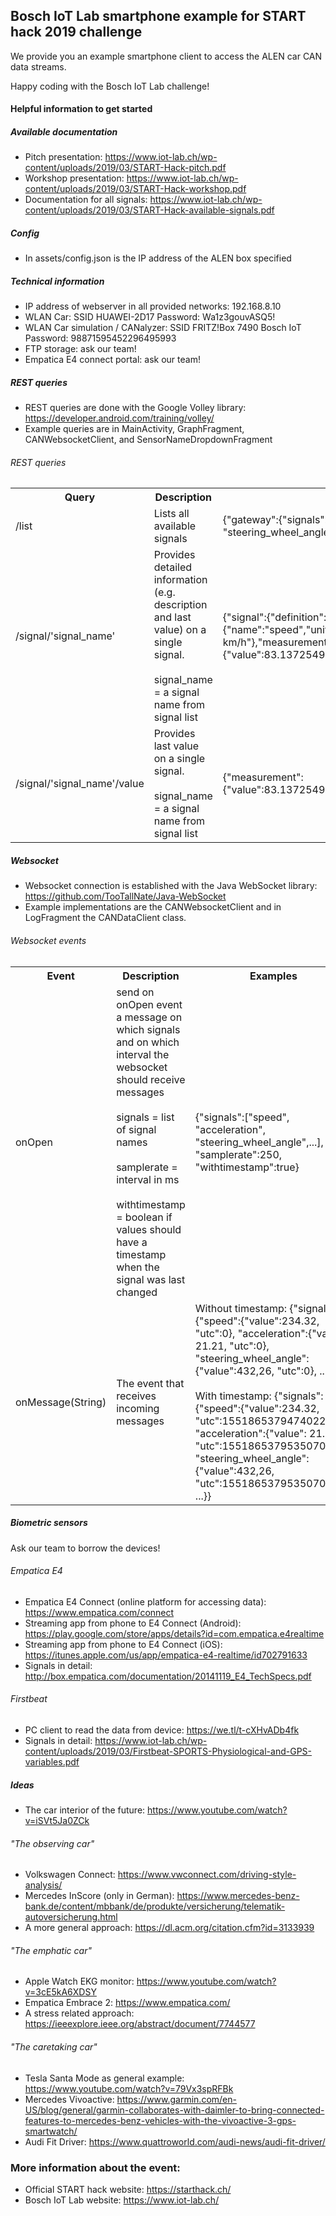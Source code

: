 ## Bosch IoT Lab smartphone example for START hack 2019 challenge

We provide you an example smartphone client to access the ALEN car CAN data streams.

Happy coding with the Bosch IoT Lab challenge!

#### Helpful information to get started

##### Available documentation
- Pitch presentation: https://www.iot-lab.ch/wp-content/uploads/2019/03/START-Hack-pitch.pdf
- Workshop presentation: https://www.iot-lab.ch/wp-content/uploads/2019/03/START-Hack-workshop.pdf
- Documentation for all signals: https://www.iot-lab.ch/wp-content/uploads/2019/03/START-Hack-available-signals.pdf

##### Config
- In assets/config.json is the IP address of the ALEN box specified

##### Technical information
- IP address of webserver in all provided networks: 192.168.8.10
- WLAN Car: SSID HUAWEI-2D17 Password: Wa1z3gouvASQ5!
- WLAN Car simulation / CANalyzer: SSID FRITZ!Box 7490 Bosch IoT Password: 98871595452296495993
- FTP storage: ask our team!
- Empatica E4 connect portal: ask our team!

##### REST queries
- REST queries are done with the Google Volley library: https://developer.android.com/training/volley/
- Example queries are in MainActivity, GraphFragment, CANWebsocketClient, and SensorNameDropdownFragment

###### REST queries
<table>
    <th>
        Query
    </th>
    <th>
        Description
    </th>
    <th>
        Examples
    </th>
    <tr>
        <td>
            /list
        </td>
        <td>
            Lists all available signals
        </td>
        <td>
            {"gateway":{"signals":["speed", "acceleration", "steering_wheel_angle",...]}}
        </td>
    </tr>
    <tr>
        <td>
            /signal/'signal_name'
        </td>
        <td>
            Provides detailed information (e.g. description and last value) on a single signal.<br \>
            <br \>
            signal_name = a signal name from signal list
        </td>
        <td>
            {"signal":{"definition":{"name":"speed","unit":"Unit_PerCent","description":"in km/h"},"measurement":{"value":83.13725490196077,"utc":1550761385086735000}}
        </td>
    </tr>
    <tr>
        <td>
            /signal/'signal_name'/value
        </td>
        <td>
            Provides last value on a single signal.<br \>
            <br \>
            signal_name = a signal name from signal list
        </td>
        <td>
            {"measurement":{"value":83.13725490196077,"utc":1550761385086735000}}
        </td>
    </tr>
</table>

##### Websocket
- Websocket connection is established with the Java WebSocket library: https://github.com/TooTallNate/Java-WebSocket
- Example implementations are the CANWebsocketClient and in LogFragment the CANDataClient class.

###### Websocket events
<table>
    <th>
        Event
    </th>
    <th>
        Description
    </th>
    <th>
        Examples
    </th>
    <tr>
        <td>
            onOpen
        </td>
        <td>
            send on onOpen event a message on which signals and on which interval the websocket should receive messages<br \>
            <br \>
            signals = list of signal names <br \>
            <br \>
            samplerate = interval in ms <br \>
            <br \>
            withtimestamp = boolean if values should have a timestamp when the signal was last changed
        </td>
        <td>
            {"signals":["speed", "acceleration", "steering_wheel_angle",...], "samplerate":250, "withtimestamp":true}
        </td>
    </tr>
    <tr>
        <td>
            onMessage(String)
        </td>
        <td>
            The event that receives incoming messages
        </td>
        <td>
            Without timestamp: {"signals": {"speed":{"value":234.32, "utc":0}, "acceleration":{"value": 21.21, "utc":0}, "steering_wheel_angle":{"value":432,26, "utc":0}, ...}}<br \>
            <br \>               
            With timestamp: {"signals": {"speed":{"value":234.32, "utc":1551865379474022000}, "acceleration":{"value": 21.21, "utc":1551865379535070000}, "steering_wheel_angle":{"value":432,26, "utc":1551865379535070000}, ...}}
        </td>
    </tr>
</table>

##### Biometric sensors
Ask our team to borrow the devices!
###### Empatica E4
- Empatica E4 Connect (online platform for accessing data): https://www.empatica.com/connect
- Streaming app from phone to E4 Connect (Android): https://play.google.com/store/apps/details?id=com.empatica.e4realtime
- Streaming app from phone to E4 Connect (iOS): https://itunes.apple.com/us/app/empatica-e4-realtime/id702791633
- Signals in detail: http://box.empatica.com/documentation/20141119_E4_TechSpecs.pdf
###### Firstbeat
- PC client to read the data from device: https://we.tl/t-cXHvADb4fk
- Signals in detail: https://www.iot-lab.ch/wp-content/uploads/2019/03/Firstbeat-SPORTS-Physiological-and-GPS-variables.pdf
##### Ideas
- The car interior of the future: https://www.youtube.com/watch?v=iSVt5Ja0ZCk
###### "The observing car"
- Volkswagen Connect: https://www.vwconnect.com/driving-style-analysis/
- Mercedes InScore (only in German): https://www.mercedes-benz-bank.de/content/mbbank/de/produkte/versicherung/telematik-autoversicherung.html
- A more general approach: https://dl.acm.org/citation.cfm?id=3133939
###### "The emphatic car"
- Apple Watch EKG monitor: https://www.youtube.com/watch?v=3cE5kA6XDSY
- Empatica Embrace 2: https://www.empatica.com/
- A stress related approach: https://ieeexplore.ieee.org/abstract/document/7744577
###### "The caretaking car"
- Tesla Santa Mode as general example: https://www.youtube.com/watch?v=79Vx3spRFBk
- Mercedes Vivoactive: https://www.garmin.com/en-US/blog/general/garmin-collaborates-with-daimler-to-bring-connected-features-to-mercedes-benz-vehicles-with-the-vivoactive-3-gps-smartwatch/
- Audi Fit Driver: https://www.quattroworld.com/audi-news/audi-fit-driver/

### More information about the event:
- Official START hack website: https://starthack.ch/
- Bosch IoT Lab website: https://www.iot-lab.ch/
